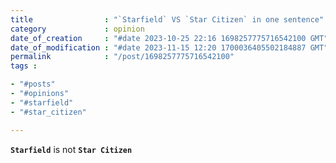 ```yaml
---
title                : "`Starfield` VS `Star Citizen` in one sentence"
category             : opinion
date_of_creation     : "#date 2023-10-25 22:16 1698257775716542100 GMT"
date_of_modification : "#date 2023-11-15 12:20 1700036405502184887 GMT"
permalink            : "/post/1698257775716542100"
tags :

- "#posts"
- "#opinions"
- "#starfield"
- "#star_citizen"

---
```


__`Starfield`__ is not __`Star Citizen`__